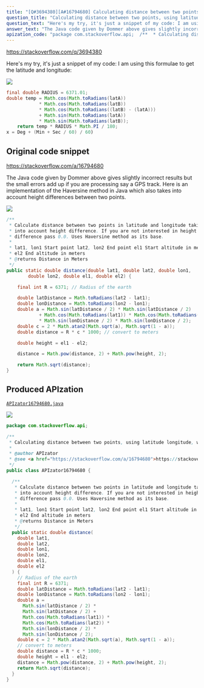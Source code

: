 ```yaml
---
title: "[Q#3694380][A#16794680] Calculating distance between two points, using latitude longitude, what am I doing wrong?"
question_title: "Calculating distance between two points, using latitude longitude, what am I doing wrong?"
question_text: "Here's my try, it's just a snippet of my code: I am using this formulae to get the latitude and longitude:"
answer_text: "The Java code given by Dommer above gives slightly incorrect results but the small errors add up if you are processing say a GPS track. Here is an implementation of the Haversine method in Java which also takes into account height differences between two points."
apization_code: "package com.stackoverflow.api;  /**  * Calculating distance between two points, using latitude longitude, what am I doing wrong?  *  * @author APIzator  * @see <a href=\"https://stackoverflow.com/a/16794680\">https://stackoverflow.com/a/16794680</a>  */ public class APIzator16794680 {    /**    * Calculate distance between two points in latitude and longitude taking    * into account height difference. If you are not interested in height    * difference pass 0.0. Uses Haversine method as its base.    *    * lat1, lon1 Start point lat2, lon2 End point el1 Start altitude in meters    * el2 End altitude in meters    * @returns Distance in Meters    */   public static double distance(     double lat1,     double lat2,     double lon1,     double lon2,     double el1,     double el2   ) {     // Radius of the earth     final int R = 6371;     double latDistance = Math.toRadians(lat2 - lat1);     double lonDistance = Math.toRadians(lon2 - lon1);     double a =       Math.sin(latDistance / 2) *       Math.sin(latDistance / 2) +       Math.cos(Math.toRadians(lat1)) *       Math.cos(Math.toRadians(lat2)) *       Math.sin(lonDistance / 2) *       Math.sin(lonDistance / 2);     double c = 2 * Math.atan2(Math.sqrt(a), Math.sqrt(1 - a));     // convert to meters     double distance = R * c * 1000;     double height = el1 - el2;     distance = Math.pow(distance, 2) + Math.pow(height, 2);     return Math.sqrt(distance);   } }"
---
```


https://stackoverflow.com/q/3694380

Here&#x27;s my try, it&#x27;s just a snippet of my code:
I am using this formulae to get the latitude and longitude:


<div class="code-logo"><img src="/stackoverflow.png" /></div>

```java
final double RADIUS = 6371.01;
double temp = Math.cos(Math.toRadians(latA))
            * Math.cos(Math.toRadians(latB))
            * Math.cos(Math.toRadians((latB) - (latA)))
            + Math.sin(Math.toRadians(latA))
            * Math.sin(Math.toRadians(latB));
    return temp * RADIUS * Math.PI / 180;
x = Deg + (Min + Sec / 60) / 60)
```


## Original code snippet

https://stackoverflow.com/a/16794680

The Java code given by Dommer above gives slightly incorrect results but the small errors add up if you are processing say a GPS track. Here is an implementation of the Haversine method in Java which also takes into account height differences between two points.

<div class="code-logo"><img src="/stackoverflow.png" /></div>

```java
/**
 * Calculate distance between two points in latitude and longitude taking
 * into account height difference. If you are not interested in height
 * difference pass 0.0. Uses Haversine method as its base.
 * 
 * lat1, lon1 Start point lat2, lon2 End point el1 Start altitude in meters
 * el2 End altitude in meters
 * @returns Distance in Meters
 */
public static double distance(double lat1, double lat2, double lon1,
        double lon2, double el1, double el2) {

    final int R = 6371; // Radius of the earth

    double latDistance = Math.toRadians(lat2 - lat1);
    double lonDistance = Math.toRadians(lon2 - lon1);
    double a = Math.sin(latDistance / 2) * Math.sin(latDistance / 2)
            + Math.cos(Math.toRadians(lat1)) * Math.cos(Math.toRadians(lat2))
            * Math.sin(lonDistance / 2) * Math.sin(lonDistance / 2);
    double c = 2 * Math.atan2(Math.sqrt(a), Math.sqrt(1 - a));
    double distance = R * c * 1000; // convert to meters

    double height = el1 - el2;

    distance = Math.pow(distance, 2) + Math.pow(height, 2);

    return Math.sqrt(distance);
}
```

## Produced APIzation

[`APIzator16794680.java`](https://github.com/blind-papers/apization-temp-data/raw/main/search/APIzator16794680.java)

<div class="code-logo"><img src="/apizator.png" /></div>

```java
package com.stackoverflow.api;

/**
 * Calculating distance between two points, using latitude longitude, what am I doing wrong?
 *
 * @author APIzator
 * @see <a href="https://stackoverflow.com/a/16794680">https://stackoverflow.com/a/16794680</a>
 */
public class APIzator16794680 {

  /**
   * Calculate distance between two points in latitude and longitude taking
   * into account height difference. If you are not interested in height
   * difference pass 0.0. Uses Haversine method as its base.
   *
   * lat1, lon1 Start point lat2, lon2 End point el1 Start altitude in meters
   * el2 End altitude in meters
   * @returns Distance in Meters
   */
  public static double distance(
    double lat1,
    double lat2,
    double lon1,
    double lon2,
    double el1,
    double el2
  ) {
    // Radius of the earth
    final int R = 6371;
    double latDistance = Math.toRadians(lat2 - lat1);
    double lonDistance = Math.toRadians(lon2 - lon1);
    double a =
      Math.sin(latDistance / 2) *
      Math.sin(latDistance / 2) +
      Math.cos(Math.toRadians(lat1)) *
      Math.cos(Math.toRadians(lat2)) *
      Math.sin(lonDistance / 2) *
      Math.sin(lonDistance / 2);
    double c = 2 * Math.atan2(Math.sqrt(a), Math.sqrt(1 - a));
    // convert to meters
    double distance = R * c * 1000;
    double height = el1 - el2;
    distance = Math.pow(distance, 2) + Math.pow(height, 2);
    return Math.sqrt(distance);
  }
}

```